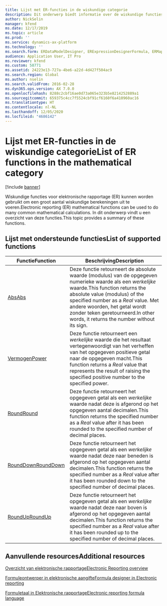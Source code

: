 ```yaml
---
title: Lijst met ER-functies in de wiskundige categorie
description: Dit onderwerp biedt informatie over de wiskundige functies die worden ondersteund in ER (Elektronische rapportage).
author: NickSelin
manager: kfend
ms.date: 12/17/2019
ms.topic: article
ms.prod: ''
ms.service: dynamics-ax-platform
ms.technology: ''
ms.search.form: ERDataModelDesigner, ERExpressionDesignerFormula, ERMappedFormatDesigner, ERModelMappingDesigner
audience: Application User, IT Pro
ms.reviewer: kfend
ms.custom: 58771
ms.assetid: 24223e13-727a-4be6-a22d-4d427f504ac9
ms.search.region: Global
ms.author: nselin
ms.search.validFrom: 2016-02-28
ms.dyn365.ops.version: AX 7.0.0
ms.openlocfilehash: 8288c2cbf16ae0d73a065e323b5e8214252889a1
ms.sourcegitcommit: 659375c4cc7f5524cbf91cf6160f6a410960ac16
ms.translationtype: HT
ms.contentlocale: nl-NL
ms.lasthandoff: 12/05/2020
ms.locfileid: "4686142"
---
```

# <a name="list-of-er-functions-in-the-mathematical-category"></a><span data-ttu-id="33324-103">Lijst met ER-functies in de wiskundige categorie</span><span class="sxs-lookup"><span data-stu-id="33324-103">List of ER functions in the mathematical category</span></span>

[!include [banner](../includes/banner.md)]

<span data-ttu-id="33324-104">Wiskundige functies voor elektronische rapportage (ER) kunnen worden gebruikt om een groot aantal wiskundige berekeningen uit te voeren.</span><span class="sxs-lookup"><span data-stu-id="33324-104">Electronic reporting (ER) mathematical functions can be used to do many common mathematical calculations.</span></span> <span data-ttu-id="33324-105">In dit onderwerp vindt u een overzicht van deze functies.</span><span class="sxs-lookup"><span data-stu-id="33324-105">This topic provides a summary of these functions.</span></span>

## <a name="list-of-supported-functions"></a><span data-ttu-id="33324-106">Lijst met ondersteunde functies</span><span class="sxs-lookup"><span data-stu-id="33324-106">List of supported functions</span></span>

| <span data-ttu-id="33324-107">Functie</span><span class="sxs-lookup"><span data-stu-id="33324-107">Function</span></span> | <span data-ttu-id="33324-108">Beschrijving</span><span class="sxs-lookup"><span data-stu-id="33324-108">Description</span></span> |
|----------|-------------|
| [<span data-ttu-id="33324-109">Abs</span><span class="sxs-lookup"><span data-stu-id="33324-109">Abs</span></span>](er-functions-mathematical-abs.md)             | <span data-ttu-id="33324-110">Deze functie retourneert de absolute waarde (modulus) van de opgegeven numerieke waarde als een *werkelijke* waarde.</span><span class="sxs-lookup"><span data-stu-id="33324-110">This function returns the absolute value (modulus) of the specified number as a *Real* value.</span></span> <span data-ttu-id="33324-111">Met andere woorden, het getal wordt zonder teken geretourneerd.</span><span class="sxs-lookup"><span data-stu-id="33324-111">In other words, it returns the number without its sign.</span></span> |
| [<span data-ttu-id="33324-112">Vermogen</span><span class="sxs-lookup"><span data-stu-id="33324-112">Power</span></span>](er-functions-mathematical-power.md)         | <span data-ttu-id="33324-113">Deze functie retourneert een *werkelijke* waarde die het resultaat vertegenwoordigt van het verheffen van het opgegeven positieve getal naar de opgegeven macht.</span><span class="sxs-lookup"><span data-stu-id="33324-113">This function returns a *Real* value that represents the result of raising the specified positive number to the specified power.</span></span> |
| [<span data-ttu-id="33324-114">Round</span><span class="sxs-lookup"><span data-stu-id="33324-114">Round</span></span>](er-functions-mathematical-round.md)         | <span data-ttu-id="33324-115">Deze functie retourneert het opgegeven getal als een *werkelijke* waarde nadat deze is afgerond op het opgegeven aantal decimalen.</span><span class="sxs-lookup"><span data-stu-id="33324-115">This function returns the specified number as a *Real* value after it has been rounded to the specified number of decimal places.</span></span> |
| [<span data-ttu-id="33324-116">RoundDown</span><span class="sxs-lookup"><span data-stu-id="33324-116">RoundDown</span></span>](er-functions-mathematical-rounddown.md) | <span data-ttu-id="33324-117">Deze functie retourneert het opgegeven getal als een *werkelijke* waarde nadat deze naar beneden is afgerond op het opgegeven aantal decimalen.</span><span class="sxs-lookup"><span data-stu-id="33324-117">This function returns the specified number as a *Real* value after it has been rounded down to the specified number of decimal places.</span></span> |
| [<span data-ttu-id="33324-118">RoundUp</span><span class="sxs-lookup"><span data-stu-id="33324-118">RoundUp</span></span>](er-functions-mathematical-roundup.md)     | <span data-ttu-id="33324-119">Deze functie retourneert het opgegeven getal als een *werkelijke* waarde nadat deze naar boven is afgerond op het opgegeven aantal decimalen.</span><span class="sxs-lookup"><span data-stu-id="33324-119">This function returns the specified number as a *Real* value after it has been rounded up to the specified number of decimal places.</span></span> |

## <a name="additional-resources"></a><span data-ttu-id="33324-120">Aanvullende resources</span><span class="sxs-lookup"><span data-stu-id="33324-120">Additional resources</span></span>

[<span data-ttu-id="33324-121">Overzicht van elektronische rapportage</span><span class="sxs-lookup"><span data-stu-id="33324-121">Electronic Reporting overview</span></span>](general-electronic-reporting.md)

[<span data-ttu-id="33324-122">Formuleontwerper in elektronische aangifte</span><span class="sxs-lookup"><span data-stu-id="33324-122">Formula designer in Electronic reporting</span></span>](general-electronic-reporting-formula-designer.md)

[<span data-ttu-id="33324-123">Formuletaal in Elektronische rapportage</span><span class="sxs-lookup"><span data-stu-id="33324-123">Electronic reporting formula language</span></span>](er-formula-language.md)
